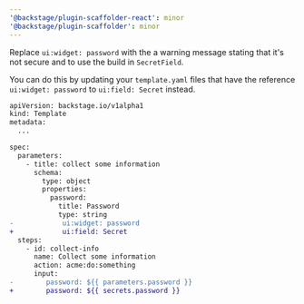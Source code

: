 ```yaml
---
'@backstage/plugin-scaffolder-react': minor
'@backstage/plugin-scaffolder': minor
---
```


Replace `ui:widget: password` with the a warning message stating that it's not secure and to use the build in `SecretField`.

You can do this by updating your `template.yaml` files that have the reference `ui:widget: password` to `ui:field: Secret` instead.

```diff
apiVersion: backstage.io/v1alpha1
kind: Template
metadata:
  ...

spec:
  parameters:
    - title: collect some information
      schema:
        type: object
        properties:
          password:
            title: Password
            type: string
-            ui:widget: password
+            ui:field: Secret
  steps:
    - id: collect-info
      name: Collect some information
      action: acme:do:something
      input:
-        password: ${{ parameters.password }}
+        password: ${{ secrets.password }}
```
